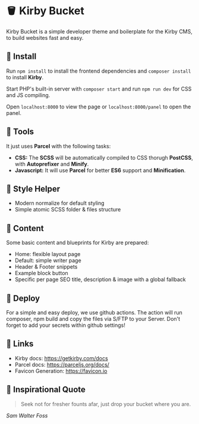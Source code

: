 # 🪣 Kirby Bucket

Kirby Bucket is a simple developer theme and boilerplate for the Kirby CMS, to build websites fast and easy.

## 🚰 Install

Run `npm install` to install the frontend dependencies and `composer install` to install **Kirby**.

Start PHP's built-in server with `composer start` and run `npm run dev` for CSS and JS compiling.

Open `localhost:8000` to view the page or `localhost:8000/panel` to open the panel.

## 🚿 Tools

It just uses **Parcel** with the following tasks:

-   **CSS:** The **SCSS** will be automatically compiled to CSS thorugh **PostCSS**, with **Autoprefixer** and **Minify**.
-   **Javascript:** It will use **Parcel** for better **ES6** support and **Minification**.

## 🧼 Style Helper

-   Modern normalize for default styling
-   Simple atomic SCSS folder & files structure

## 🛁 Content

Some basic content and blueprints for Kirby are prepared:

-   Home: flexible layout page
-   Default: simple writer page
-   Header & Footer snippets
-   Example block button
-   Specific per page SEO title, description & image with a global fallback

## 🚽 Deploy

For a simple and easy deploy, we use github actions.
The action will run composer, npm build and copy the files via S/FTP to your Server.
Don't forget to add your secrets within github settings!

## 🧴 Links

-   Kirby docs: https://getkirby.com/docs
-   Parcel docs: https://parceljs.org/docs/
-   Favicon Generation: https://favicon.io

## 💫 Inspirational Quote

> Seek not for fresher founts afar, just drop your bucket where you are.

_Sam Walter Foss_
